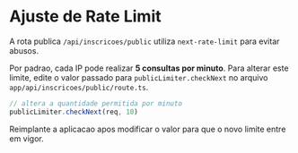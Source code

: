 # Ajuste de Rate Limit

A rota publica `/api/inscricoes/public` utiliza `next-rate-limit` para evitar abusos.

Por padrao, cada IP pode realizar **5 consultas por minuto**. Para alterar este limite, edite o valor passado para `publicLimiter.checkNext` no arquivo `app/api/inscricoes/public/route.ts`.

```ts
// altera a quantidade permitida por minuto
publicLimiter.checkNext(req, 10)
```

Reimplante a aplicacao apos modificar o valor para que o novo limite entre em vigor.
